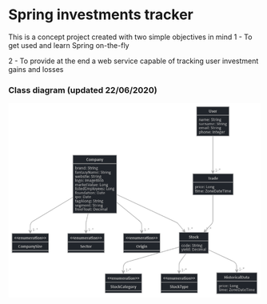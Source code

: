 # Spring investments tracker

This is a concept project created with two simple objectives in mind
  1 - To get used and learn Spring on-the-fly 
  
  2 - To provide at the end a web service capable of tracking user investment gains and losses 

### Class diagram (updated 22/06/2020)
![](documentation/Investing_diagram_V1.png)



